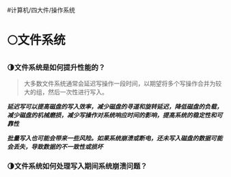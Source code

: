 #计算机/四大件/操作系统 
# 🌕文件系统
### 🌗文件系统是如何提升性能的？
>大多数文件系统通常会延迟写操作一段时间，以期望将多个写操作合并为较大的组，然后一次性进行写入。

***延迟写可以提高磁盘的写入效率，减少磁盘的寻道和旋转延迟，降低磁盘的负载，减少磁盘的机械磨损，减少写操作对系统响应时间的影响，提高系统的稳定性和可靠性***

***批量写入也可能会带来一些风险。如果系统崩溃或断电，还未写入磁盘的数据可能会丢失，导致数据的不一致性或损坏***

### 🌗文件系统如何处理写入期间系统崩溃问题？
>

